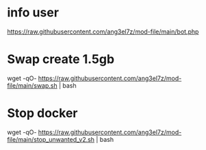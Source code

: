 # info user
https://raw.githubusercontent.com/ang3el7z/mod-file/main/bot.php

# Swap create 1.5gb
wget -qO- https://raw.githubusercontent.com/ang3el7z/mod-file/main/swap.sh | bash

# Stop docker
wget -qO- https://raw.githubusercontent.com/ang3el7z/mod-file/main/stop_unwanted_v2.sh | bash
